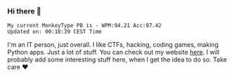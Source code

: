 ### Hi there 👋
<!-- PB START -->
```
My current MonkeyType PB is - WPM:94.21 Acc:97.42
Updated on: 00:18:39 CEST Time
```
<!-- PB END -->
I'm an IT person, just overall. I like CTFs, hacking, coding games, making Python apps. Just a lot of stuff.
You can check out my website [here](https://skill3472.github.io/).
I will probably add some interesting stuff here, when I get the idea to do so. Take care ❤️
